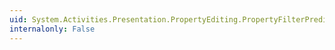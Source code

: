 ```yaml
---
uid: System.Activities.Presentation.PropertyEditing.PropertyFilterPredicate
internalonly: False
---
```

